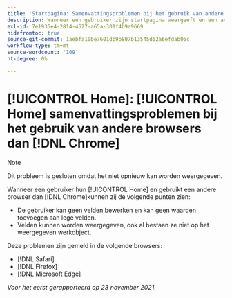 ```yaml
---
title: 'Startpagina: Samenvattingsproblemen bij het gebruik van andere browsers dan Chrome'
description: Wanneer een gebruiker zijn startpagina weergeeft en een andere browser dan Chrome gebruikt, kunnen de verschillende problemen worden weergegeven.
exl-id: 7e1935e4-2814-4527-a65a-301f4b9a9669
hidefromtoc: true
source-git-commit: 1aebfa10be7601db9b807b13545d52a6efdab06c
workflow-type: tm+mt
source-wordcount: '109'
ht-degree: 0%

---
```


# [!UICONTROL Home]: [!UICONTROL Home] samenvattingsproblemen bij het gebruik van andere browsers dan [!DNL Chrome]

>[!NOTE]
>
>Dit probleem is gesloten omdat het niet opnieuw kan worden weergegeven.


Wanneer een gebruiker hun [!UICONTROL Home] en gebruikt een andere browser dan [!DNL Chrome]kunnen zij de volgende punten zien:

* De gebruiker kan geen velden bewerken en kan geen waarden toevoegen aan lege velden.
* Velden kunnen worden weergegeven, ook al bestaan ze niet op het weergegeven werkobject.

Deze problemen zijn gemeld in de volgende browsers:

* [!DNL Safari]
* [!DNL Firefox]
* [!DNL Microsoft Edge]

_Voor het eerst gerapporteerd op 23 november 2021._
